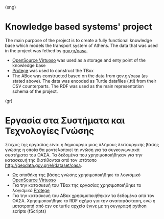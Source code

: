 (eng)
# **Knowledge based systems' project**

The main purpose of the project is to create a fully functional knowledge base which models the transport system of Athens.
The data that was used in the project was fethed by [gov.gr/oasa](http://geodata.gov.gr/el/dataset/oasa).

* [OpenSource Virtuoso](http://vos.openlinksw.com/owiki/wiki/VOS) was used as a storage and enty point of the knowledge base
* [Protege](https://protege.stanford.edu/) was used to construct the TBox
* The ABox was constructed based on the data from gov.gr/oasa (as stated above). The data was encoded as Turtle datafiles (.ttl) from
their CSV counterparts. The RDF was used as the main representation schema of the project.

(gr)
# **Εργασία στα Συστήματα και Τεχνολογίες Γνώσης**

Στόχος της εργασίας είναι η δημιουργία μιας πλήρους λειτουργικής βάσης γνώσης η οποία θα μοντελοποιεί τη γνώση για τα συγκοινωνιακά συστήματα του ΟΑΣΑ. 
Τα δεδομένα που χρησιμοποιήθηκαν για την κατασκευή της διατίθονται από τον ιστότοπο http://geodata.gov.gr/el/dataset/oasa.

* Ως αποθήκη της βάσης γνώσης χρησιμοπoιήθηκε το λογισμικό [OpenSource Virtuoso](http://vos.openlinksw.com/owiki/wiki/VOS)
* Για την κατασκευή του TBox της εργασίας χρησιμοποιήθηκε το λογισμικό [Protege](https://protege.stanford.edu/)
* Για την κατασκευή του ABox χρησιμοποιήθηκαν τα δεδομένα από τον ΟΑΣΑ. Χρησιμοποιήθηκε το RDF σχήμα για την αναπαράσταση, ενώ 
η μετατροπή από csv σε turtle αρχεία έγινε με τη συγγραφή python scripts (fScripts)
